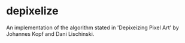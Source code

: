 # depixelize
An implementation of the algorithm stated in 'Depixeizing Pixel Art' by Johannes Kopf and Dani Lischinski.

